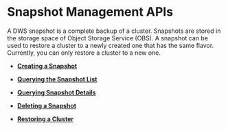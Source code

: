 # Snapshot Management APIs<a name="dws_02_0023"></a>

A DWS snapshot is a complete backup of a cluster. Snapshots are stored in the storage space of Object Storage Service \(OBS\). A snapshot can be used to restore a cluster to a newly created one that has the same flavor. Currently, you can only restore a cluster to a new one.

-   **[Creating a Snapshot](creating-a-snapshot.md)**  

-   **[Querying the Snapshot List](querying-the-snapshot-list.md)**  

-   **[Querying Snapshot Details](querying-snapshot-details.md)**  

-   **[Deleting a Snapshot](deleting-a-snapshot.md)**  

-   **[Restoring a Cluster](restoring-a-cluster.md)**  



